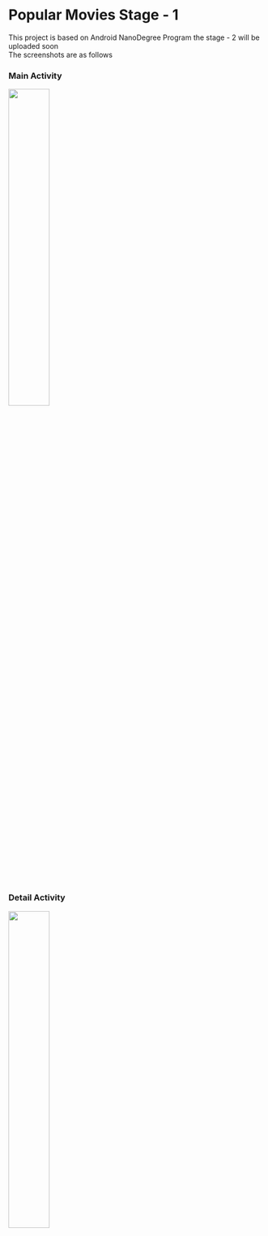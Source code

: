 # Popular Movies Stage - 1<br>
This project is based on Android NanoDegree Program the stage - 2 will be uploaded soon<br>
The screenshots are as follows<br>
### Main Activity<br>
<img width=40% src="https://github.com/Horizon733/popular-movies-s-1/blob/master/PopularMovies/screenshots/s1.png"><br>
### Detail Activity<br>
<img width=40% src="https://github.com/Horizon733/popular-movies-s-1/blob/master/PopularMovies/screenshots/s2.png">

